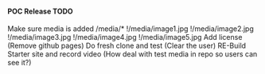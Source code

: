 
#### POC Release TODO


Make sure media is added
/media/*
!/media/image1.jpg
!/media/image2.jpg
!/media/image3.jpg
!/media/image4.jpg
!/media/image5.jpg
Add license (Remove github pages)
Do fresh clone and test (Clear the user)
RE-Build Starter site and record video (How deal with test media in repo so users can see it?)


